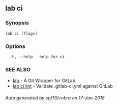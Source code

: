 ## lab ci



### Synopsis




```
lab ci [flags]
```

### Options

```
  -h, --help   help for ci
```

### SEE ALSO
* [lab](index.md)	 - A Git Wrapper for GitLab
* [lab ci lint](lab_ci_lint.md)	 - Validate .gitlab-ci.yml against GitLab

###### Auto generated by spf13/cobra on 17-Jan-2018
